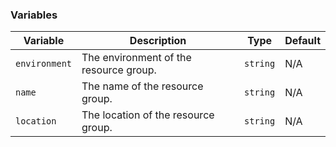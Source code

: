 ### Variables
| **Variable**  | **Description**                        | **Type** | **Default** |
|---------------|----------------------------------------|----------|-------------|
| `environment` | The environment of the resource group. | `string` | N/A         |
| `name`        | The name of the resource group.        | `string` | N/A         |
| `location`    | The location of the resource group.    | `string` | N/A         |